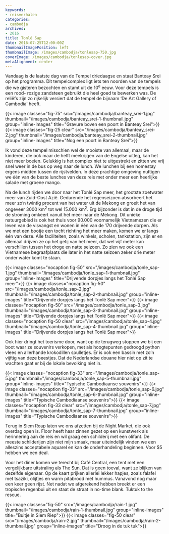 ```yaml
---
keywords:
- reisverhalen
categories:
- cambodja
archives:
- 2016
title: Tonlé Sap
date: 2016-07-25T12:00:00Z
thumbnailImagePosition: left
thumbnailImage: /images/cambodja/tonlesap-750.jpg
coverImage: /images/cambodja/tonlesap-cover.jpg
metaAlignment: center
---
```

Vandaag is de laatste dag van de Tempel driedaagse en staat Banteay Srei op het
programma. Dit tempelcomplex ligt iets ten noorden van de tempels die we 
gisteren bezochten en stamt uit de 10<sup>e</sup> eeuw. Voor deze tempels is een rood-
rozige zandsteen gebruikt die heel goed te bewerken was. De reliëfs zijn zo 
rijkelijk versiert dat de tempel de bijnaam ‘De Art Gallery of Cambodia’ heeft.

{{< image classes="fig-75" src="/images/cambodja/banteay_srei-1.jpg" thumbnail="/images/cambodja/banteay_srei-1-thumbnail.jpg" group="inline-images" title="Gravure boven een poort in Banteay Srei">}}
{{< image classes="fig-25 clear" src="/images/cambodja/banteay_srei-2.jpg" thumbnail="/images/cambodja/banteay_srei-2-thumbnail.jpg" group="inline-images" title="Nog een poort in Banteay Srei">}}

Ik vond deze tempel misschien wel de mooiste van allemaal, maar de kinderen, 
die ook maar de helft meekrijgen van de Engelse uitleg, kan het niet meer 
boeien. Gelukkig is het complex niet te uitgestrekt en zitten we vrij snel weer in 
de bus op weg naar de lunch. We lunchen bij een homestay ergens midden 
tussen de rijstvelden. In deze prachtige omgeving nuttigen we één van de beste 
lunches van deze reis met onder meer een heerlijke salade met groene mango.

Na de lunch rijden we door naar het Tonlé Sap meer, het grootste zoetwater meer
van Zuid-Oost  Azië. Gedurende het regenseizoen absorbeert het meer zo’n
twintig procent van het water uit de Mekong en groeit het van ongeveer 3000
km<sup>2</sup> tot wel 15.000 km<sup>2</sup>. Erg bijzonder is dat in de droge
tijd de stroming omkeert vanuit het meer naar de Mekong. Dit unieke
natuurgebied is ook het thuis voor 90.000 voornamelijk Vietnamezen die er leven
van de visvangst en wonen in één van de 170 drijvende dorpen. Als we met een
bootje een tocht richting het meer maken, komen we er langs één van deze. Alle
faciliteiten, zoals winkels, scholen, tankstation, zijn er en allemaal drijven
ze op het getij van het meer, dat wel vijf meter kan verschillen tussen het
droge en natte seizoen. Zo zien we ook een Vietnamese begraafplaats die later
in het natte seizoen zeker drie meter onder water komt te staan.

{{< image classes="nocaption fig-50" src="/images/cambodja/tonle_sap-1.jpg" thumbnail="/images/cambodja/tonle_sap-1-thumbnail.jpg" group="inline-images" title="Drijvende dorpjes langs het Tonlé Sap meer">}}
{{< image classes="nocaption fig-50" src="/images/cambodja/tonle_sap-2.jpg" thumbnail="/images/cambodja/tonle_sap-2-thumbnail.jpg" group="inline-images" title="Drijvende dorpjes langs het Tonlé Sap meer">}}
{{< image classes="nocaption fig-50" src="/images/cambodja/tonle_sap-3.jpg" thumbnail="/images/cambodja/tonle_sap-3-thumbnail.jpg" group="inline-images" title="Drijvende dorpjes langs het Tonlé Sap meer">}}
{{< image classes="nocaption fig-50 clear" src="/images/cambodja/tonle_sap-4.jpg" thumbnail="/images/cambodja/tonle_sap-4-thumbnail.jpg" group="inline-images" title="Drijvende dorpjes langs het Tonlé Sap meer">}}

Ook hier dringt het toerisme door, want op de terugweg stoppen we bij een boot 
waar ze souvenirs verkopen, met als hoogtepunten gedroogd python vlees en 
allerhande krokodillen spulletjes. Er is ook een bassin met zo’n vijftig van deze 
beestjes. Dat de Nederlandse douane hier niet op zit te wachten gaat er bij de 
lokale bevolking niet in.

{{< image classes="nocaption fig-33" src="/images/cambodja/tonle_sap-5.jpg" thumbnail="/images/cambodja/tonle_sap-5-thumbnail.jpg" group="inline-images" title="Typische Cambodiaanse souvenirs">}}
{{< image classes="nocaption fig-33" src="/images/cambodja/tonle_sap-6.jpg" thumbnail="/images/cambodja/tonle_sap-6-thumbnail.jpg" group="inline-images" title="Typische Cambodiaanse souvenirs">}}
{{< image classes="nocaption fig-33 clear" src="/images/cambodja/tonle_sap-7.jpg" thumbnail="/images/cambodja/tonle_sap-7-thumbnail.jpg" group="inline-images" title="Typische Cambodiaanse souvenirs">}}

Terug in Siem Reap laten we ons afzetten bij de Night Market, die ook overdag 
open is. Floor heeft haar zinnen gezet op een kunstwerk als herinnering aan de 
reis en wil graag een schilderij met een olifant. <understatement>De meeste 
schilderijen zijn niet mijn smaak</understatement>, maar uiteindelijk vinden we 
een alleszins acceptabele aquarel en kan de onderhandeling beginnen. Voor $5 
hebben we een deal.

Voor het diner komen we terecht bij Café Central, een tent met een
vergelijkbare uitstraling als The Sun. Dat is geen toeval, want ze blijken van
dezelfde eigenaar.  Op de kaart prijken allerlei lekker hapjes, zoals falafel
met tsaziki, olijfjes en warm pitabrood met hummus. Vanavond nog maar een keer
geen rijst. Net nadat we afgerekend hebben breekt er een tropische regenbui uit
en staat de straat in no-time blank. Tuktuk to the rescue.

{{< image classes="fig-50" src="/images/cambodja/rain-1.jpg" thumbnail="/images/cambodja/rain-1-thumbnail.jpg" group="inline-images" title="Buitje in Siem Riep">}}
{{< image classes="fig-50 clear" src="/images/cambodja/rain-2.jpg" thumbnail="/images/cambodja/rain-2-thumbnail.jpg" group="inline-images" title="Droog in de tuk tuk">}}
